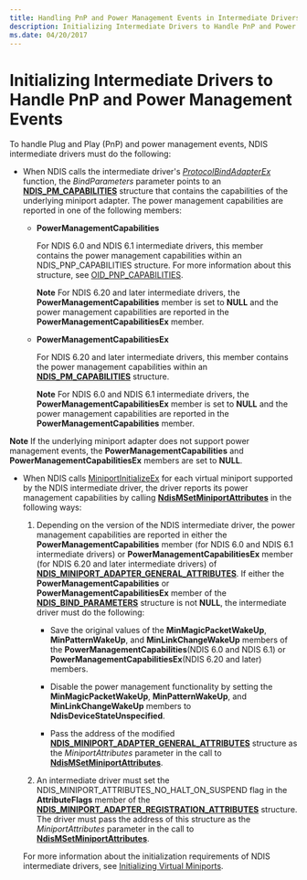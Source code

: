 ```yaml
---
title: Handling PnP and Power Management Events in Intermediate Drivers
description: Initializing Intermediate Drivers to Handle PnP and Power Management Events
ms.date: 04/20/2017
---
```


# Initializing Intermediate Drivers to Handle PnP and Power Management Events


To handle Plug and Play (PnP) and power management events, NDIS intermediate drivers must do the following:

-   When NDIS calls the intermediate driver's [*ProtocolBindAdapterEx*](/windows-hardware/drivers/ddi/ndis/nc-ndis-protocol_bind_adapter_ex) function, the *BindParameters* parameter points to an [**NDIS\_PM\_CAPABILITIES**](/windows-hardware/drivers/ddi/ntddndis/ns-ntddndis-_ndis_pm_capabilities) structure that contains the capabilities of the underlying miniport adapter. The power management capabilities are reported in one of the following members:

    -   **PowerManagementCapabilities**

        For NDIS 6.0 and NDIS 6.1 intermediate drivers, this member contains the power management capabilities within an NDIS\_PNP\_CAPABILITIES structure. For more information about this structure, see [OID\_PNP\_CAPABILITIES](./oid-pnp-capabilities.md).

        **Note**  For NDIS 6.20 and later intermediate drivers, the **PowerManagementCapabilities** member is set to **NULL** and the power management capabilities are reported in the **PowerManagementCapabilitiesEx** member.



    -   **PowerManagementCapabilitiesEx**

        For NDIS 6.20 and later intermediate drivers, this member contains the power management capabilities within an [**NDIS\_PM\_CAPABILITIES**](/windows-hardware/drivers/ddi/ntddndis/ns-ntddndis-_ndis_pm_capabilities) structure.

        **Note**  For NDIS 6.0 and NDIS 6.1 intermediate drivers, the **PowerManagementCapabilitiesEx** member is set to **NULL** and the power management capabilities are reported in the **PowerManagementCapabilities** member.




**Note**  If the underlying miniport adapter does not support power management events, the **PowerManagementCapabilities** and **PowerManagementCapabilitiesEx** members are set to **NULL**.




-   When NDIS calls [MiniportInitializeEx](/windows-hardware/drivers/ddi/ndis/nc-ndis-miniport_initialize) for each virtual miniport supported by the NDIS intermediate driver, the driver reports its power management capabilities by calling [**NdisMSetMiniportAttributes**](/windows-hardware/drivers/ddi/ndis/nf-ndis-ndismsetminiportattributes) in the following ways:

    1.  Depending on the version of the NDIS intermediate driver, the power management capabilities are reported in either the **PowerManagementCapabilities** member (for NDIS 6.0 and NDIS 6.1 intermediate drivers) or **PowerManagementCapabilitiesEx** member (for NDIS 6.20 and later intermediate drivers) of [**NDIS\_MINIPORT\_ADAPTER\_GENERAL\_ATTRIBUTES**](/windows-hardware/drivers/ddi/ndis/ns-ndis-_ndis_miniport_adapter_general_attributes). If either the **PowerManagementCapabilities** or **PowerManagementCapabilitiesEx** member of the [**NDIS\_BIND\_PARAMETERS**](/windows-hardware/drivers/ddi/ndis/ns-ndis-_ndis_bind_parameters) structure is not **NULL**, the intermediate driver must do the following:

        -   Save the original values of the **MinMagicPacketWakeUp**, **MinPatternWakeUp**, and **MinLinkChangeWakeUp** members of the **PowerManagementCapabilities**(NDIS 6.0 and NDIS 6.1) or **PowerManagementCapabilitiesEx**(NDIS 6.20 and later) members.

        -   Disable the power management functionality by setting the **MinMagicPacketWakeUp**, **MinPatternWakeUp**, and **MinLinkChangeWakeUp** members to **NdisDeviceStateUnspecified**.

        -   Pass the address of the modified [**NDIS\_MINIPORT\_ADAPTER\_GENERAL\_ATTRIBUTES**](/windows-hardware/drivers/ddi/ndis/ns-ndis-_ndis_miniport_adapter_general_attributes) structure as the *MiniportAttributes* parameter in the call to [**NdisMSetMiniportAttributes**](/windows-hardware/drivers/ddi/ndis/nf-ndis-ndismsetminiportattributes).

    2.  An intermediate driver must set the NDIS\_MINIPORT\_ATTRIBUTES\_NO\_HALT\_ON\_SUSPEND flag in the **AttributeFlags** member of the [**NDIS\_MINIPORT\_ADAPTER\_REGISTRATION\_ATTRIBUTES**](/windows-hardware/drivers/ddi/ndis/ns-ndis-_ndis_miniport_adapter_registration_attributes) structure. The driver must pass the address of this structure as the *MiniportAttributes* parameter in the call to [**NdisMSetMiniportAttributes**](/windows-hardware/drivers/ddi/ndis/nf-ndis-ndismsetminiportattributes).

    For more information about the initialization requirements of NDIS intermediate drivers, see [Initializing Virtual Miniports](initializing-virtual-miniports.md).
